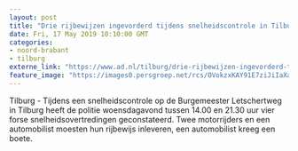```yaml
---
layout: post
title: "Drie rijbewijzen ingevorderd tijdens snelheidscontrole in Tilburg"
date: Fri, 17 May 2019 10:10:00 GMT
categories: 
- noord-brabant 
- tilburg 
externe_link: "https://www.ad.nl/tilburg/drie-rijbewijzen-ingevorderd-tijdens-snelheidscontrole-in-tilburg~afd0f4cf/"
feature_image: "https://images0.persgroep.net/rcs/OVokzxKAY91E7ziJiIaXaPqFPck/diocontent/148596074/_fitwidth/400/?appId=21791a8992982cd8da851550a453bd7f&quality=0.7"
---
```


Tilburg - Tijdens een snelheidscontrole op de Burgemeester Letschertweg in Tilburg heeft de politie woensdagavond tussen 14.00 en 21.30 uur vier forse snelheidsovertredingen geconstateerd. Twee motorrijders en een automobilist moesten hun rijbewijs inleveren, een automobilist kreeg een boete.
